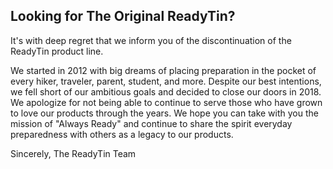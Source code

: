 ## Looking for The Original ReadyTin?

It's with deep regret that we inform you of the discontinuation of the ReadyTin product line.

We started in 2012 with big dreams of placing preparation in the pocket of every hiker, traveler, parent, student, and more. Despite our best intentions, we fell short of our ambitious goals and decided to close our doors in 2018. We apologize for not being able to continue to serve those who have grown to love our products through the years. We hope you can take with you the mission of "Always Ready" and continue to share the spirit everyday preparedness with others as a legacy to our products.

Sincerely,
The ReadyTin Team

